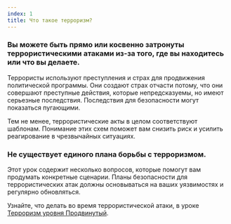 ```yaml
---
index: 1
title: Что такое терроризм?
---
```

### Вы можете быть прямо или косвенно затронуты террористическими атаками из-за того, где вы находитесь или что вы делаете.

Террористы используют преступления и страх для продвижения политической программы. Они создают страх отчасти потому, что они совершают преступные действия, которые непредсказуемы, но имеют серьезные последствия. Последствия для безопасности могут показаться пугающими.

Тем не менее, террористические акты в целом соответствуют шаблонам. Понимание этих схем поможет вам снизить риск и усилить реагирование в чрезвычайных ситуациях.

### Не существует единого плана борьбы с терроризмом.

Этот урок содержит несколько вопросов, которые помогут вам продумать конкретные сценарии. Планы безопасности для террористических атак должны основываться на ваших уязвимостях и регулярно обновляться.

Узнайте, что делать во время террористической атаки, в уроке [Терроризм уровня Продвинутый](umbrella://incident-response/terrorism/advanced).